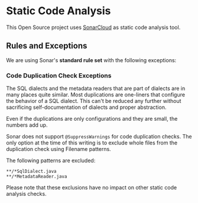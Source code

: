 # Static Code Analysis

This Open Source project uses [SonarCloud](https://sonarcloud.io/) as static code analysis tool.

## Rules and Exceptions

We are using Sonar's **standard rule set** with the following exceptions:

### Code Duplication Check Exceptions

The SQL dialects and the metadata readers that are part of dialects are in many places quite similar. Most duplications are one-liners that configure the behavior of a SQL dialect. This can't be reduced any further without sacrificing self-documentation of dialects and proper abstraction.

Even if the duplications are only configurations and they are small, the numbers add up.

Sonar does not support `@SuppressWarnings` for code duplication checks. The only option at the time of this writing is to exclude whole files from the duplication check using Filename patterns.

The following patterns are excluded:

    **/*SqlDialect.java
    **/*MetadataReader.java

Please note that these exclusions have no impact on other static code analysis checks.
